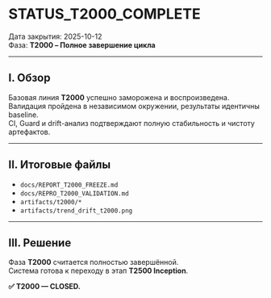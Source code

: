 # STATUS_T2000_COMPLETE

Дата закрытия: 2025-10-12  
Фаза: **T2000 – Полное завершение цикла**

---

## I. Обзор
Базовая линия **T2000** успешно заморожена и воспроизведена.  
Валидация пройдена в независимом окружении, результаты идентичны baseline.  
CI, Guard и drift-анализ подтверждают полную стабильность и чистоту артефактов.

---

## II. Итоговые файлы
- `docs/REPORT_T2000_FREEZE.md`
- `docs/REPRO_T2000_VALIDATION.md`
- `artifacts/t2000/*`
- `artifacts/trend_drift_t2000.png`

---

## III. Решение
Фаза **T2000** считается полностью завершённой.  
Система готова к переходу в этап **T2500 Inception**.

**✅ T2000 — CLOSED.**

